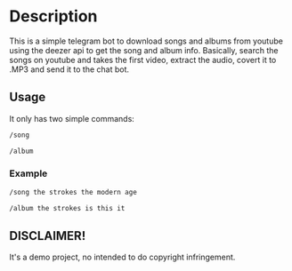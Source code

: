 # Description

This is a simple telegram bot to download songs and albums from youtube using the deezer api to get the song and album info.
Basically, search the songs on youtube and takes the first video, extract the audio, covert it to .MP3 and send it to the chat bot.

## Usage
It only has two simple commands:

```bash
/song
```
```bash
/album
```


### Example
```bash
/song the strokes the modern age
```

```bash
/album the strokes is this it
```

## DISCLAIMER!
It's a demo project, no intended to do copyright infringement.